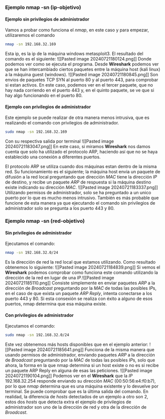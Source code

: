 ### Ejemplo nmap -sn (ip-objetivo)
#### Ejemplo sin privilegios de administrador

Vamos a probar como funciona el *nmap*, en este caso y para empezar, utilizaremos el comando
```sh
nmap -sn 192.168.32.169
```
Esta ip, es la ip de la máquina windows metasploit3. El resultado del comando es el siguiente: ![[Pasted image 20240721180124.png]]
Donde podemos ver como se ejecuta el programa.
Desde **Wireshark** podemos ver que se han intercambiado ciertos paquetes entre la máquina host (kali linux) a la máquina guest (windows).
![[Pasted image 20240721180845.png]]
Son envios de paquetes TCP SYN al puerto 80 y al puerto 443, para comprobar si estan activos. En este caso, podemos ver en el tercer paquete, que no hay nada corriendo en el puerto 443 y, en el quinto paquete, se ve que si hay algo funcionando en el puerto 80.

#### Ejemplo con privilegios de administrador

Este ejemplo se puede realizar de otra manera menos intrusiva, que es realizando el comando con privilegios de administrador.
```sh
sudo nmap -sn 192.168.32.169
```
Con su respectiva salida por terminal
![[Pasted image 20240721183047.png]]
En este caso, si miramos **Wireshark** nos damos cuenta que solo ha utilizado el protocolo ARP, haciendo así que no se haya establecido una conexión a diferentes puertos. 

El protocolo ARP se utiliza cuando dos máquinas estan dentro de la misma red. Su funcionamiento es el siguiente; la máquina host envia un paquete de difusión a la red local preguntando que dirección *MAC* tiene la dirección *IP* de destino, y recibe un paquete *ARP* de respuesta si la máquina destino existe indicando su dirección *MAC*.
![[Pasted image 20240721183337.png]]
Utilizando permisos de administrador, solo se ha preguntado a un unico puerto por lo que es mucho menos intrusivo.
También es más probable que funcione de esta manera ya que ejecutando el comando sin privilegios de administrador solo se pregunta a los puerto 443 y 80.

### Ejemplo nmap -sn (red-objetivo)

#### Sin privilegios de administrador
Ejecutamos el comando:
```sh
nmap -sn 192.168.32.0/24
```
Es la dirección de red la red local que estamos utilizando. Como resultado obtenemos lo siguiente: 
![[Pasted image 20240721184839.png]]
Si vemos el **Wireshark** podemos comprobar como funciona este comando utilizando la dirección de la red en lugar de una *IP*.![[Pasted image 20240721185110.png]]
Consiste simplemente en enviar paquetes *ARP* a la dirección de *Broadcast* preguntando por la *MAC* de todas las posibles *IP*s, en el caso de que exista un paquete *ARP Reply*, intenta conectarse a los puerto 443 y 80. Si esta consexión se realiza con éxito a alguno de esos puertos, nmap determina que esa máquina existe.

#### Con privilegios de administrador

Ejecutamos el comando:
```sh
sudo nmap -sn 192.168.32.0/24
```
Este vez obtenemos más hosts disponibles que en el ejemplo anterior: ![[Pasted image 20240721185641.png]]
Funciona de la misma manera que usando permisos de administrador, enviando paquetes *ARP* a la dirección de *Broadcast* preguntando por la *MAC* de todas las posibles *IP*s, solo que ahora, la forma en la que nmap determina si un host existe o no es si recibe un paquete ARP Reply en alguna de esas las peticiones.
![[Pasted image 20240721190104.png]]
Podemos ver en el **Wireshark** que la *IP* 192.168.32.254 responde enviando su dirección *MAC* (00:50:56:e4:f0:b7), por lo que *nmap* determina que es una máquina existente y lo devuelve por terminal. Se puede comprobar que es la última salida del comando.
En realidad, la diferencia de *hosts* detectados de un ejemplo a otro son 2, estos dos *hosts* que detecta extra el ejemplo de privilegios de administrador son uno de la dirección de red y otra de la dirección de *Broadcast*.